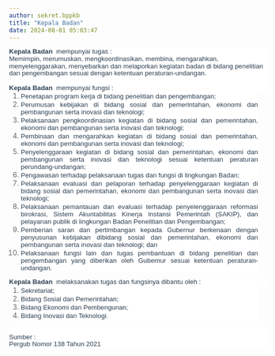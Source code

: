 ```yaml
---
author: sekret.bppkb
title: "Kepala Badan"
date: 2024-08-01 05:03:47
---
```

<p class="MsoNormal" style="line-height: 1.1; background: white; margin: 0cm -16.5pt 0cm 0cm; text-align: left;"><span style="font-size: 10pt; font-family: arial, helvetica, sans-serif;"><strong><span style="color: #2b3e50;"><span style="vertical-align: inherit;"><span style="vertical-align: inherit;"><span style="vertical-align: inherit;"><span style="vertical-align: inherit;">Kepala Badan&nbsp;</span></span></span></span></span></strong><span style="color: #2b3e50;"><span style="vertical-align: inherit;"><span style="vertical-align: inherit;"><span style="vertical-align: inherit;"><span style="vertical-align: inherit;"> mempunyai tugas :</span></span></span></span></span></span></p>

<p class="MsoNormal" style="line-height: 1.1; background: white; margin: 0cm -16.5pt 0cm 0cm; text-align: left;"><span style="font-size: 10pt; font-family: arial, helvetica, sans-serif; color: #2b3e50;"><span style="vertical-align: inherit;"><span style="vertical-align: inherit;"><span style="vertical-align: inherit;"><span style="vertical-align: inherit;">Memimpin, merumuskan, mengkoordinasikan, membina, mengarahkan, menyelenggarakan, menyebarkan dan melaporkan kegiatan badan di bidang penelitian dan pengembangan sesuai dengan ketentuan peraturan-undangan.</span></span></span></span></span></p>

<p class="MsoNormal" style="line-height: 1.1; background: white; margin: 0cm -16.5pt 0cm 0cm; text-align: left;"><span style="font-size: 10pt; font-family: arial, helvetica, sans-serif; color: #666666;">&nbsp;</span></p>

<p class="MsoNormal" style="line-height: 1.1; background: white; margin: 0cm -16.5pt 0cm 0cm; text-align: left;"><span style="font-size: 10pt; font-family: arial, helvetica, sans-serif;"><strong><span style="color: #2b3e50;"><span style="vertical-align: inherit;"><span style="vertical-align: inherit;"><span style="vertical-align: inherit;"><span style="vertical-align: inherit;">Kepala Badan&nbsp;</span></span></span></span></span></strong><span style="color: #2b3e50;"><span style="vertical-align: inherit;"><span style="vertical-align: inherit;"><span style="vertical-align: inherit;"><span style="vertical-align: inherit;"> mempunyai fungsi :</span></span></span></span></span></span></p>

<ol style="margin-top: 0cm; text-align: left;" start="1" type="1">
<li class="MsoNormal" style="color: #666666; margin-bottom: 0cm; text-align: justify; line-height: normal; mso-list: l0 level1 lfo1; tab-stops: list 36.0pt; background: white;"><span style="font-size: 10pt; font-family: arial, helvetica, sans-serif; color: #2b3e50;"><span style="vertical-align: inherit;"><span style="vertical-align: inherit;"><span style="vertical-align: inherit;"><span style="vertical-align: inherit;">Penetapan program kerja di bidang penelitian dan pengembangan;</span></span></span></span></span></li>
<li class="MsoNormal" style="color: #666666; margin-bottom: 0cm; text-align: justify; line-height: normal; mso-list: l0 level1 lfo1; tab-stops: list 36.0pt; background: white;"><span style="font-size: 10pt; font-family: arial, helvetica, sans-serif; color: #2b3e50;"><span style="vertical-align: inherit;"><span style="vertical-align: inherit;"><span style="vertical-align: inherit;"><span style="vertical-align: inherit;">Perumusan kebijakan di bidang sosial dan pemerintahan, ekonomi dan pembangunan serta inovasi dan teknologi;</span></span></span></span></span></li>
<li class="MsoNormal" style="color: #666666; margin-bottom: 0cm; text-align: justify; line-height: normal; mso-list: l0 level1 lfo1; tab-stops: list 36.0pt; background: white;"><span style="font-size: 10pt; font-family: arial, helvetica, sans-serif; color: #2b3e50;"><span style="vertical-align: inherit;"><span style="vertical-align: inherit;"><span style="vertical-align: inherit;"><span style="vertical-align: inherit;">Pelaksanaan pengkoordinasian kegiatan di bidang sosial dan pemerintahan, ekonomi dan pembangunan serta inovasi dan teknologi;</span></span></span></span></span></li>
<li class="MsoNormal" style="color: #666666; margin-bottom: 0cm; text-align: justify; line-height: normal; mso-list: l0 level1 lfo1; tab-stops: list 36.0pt; background: white;"><span style="font-size: 10pt; font-family: arial, helvetica, sans-serif; color: #2b3e50;"><span style="vertical-align: inherit;"><span style="vertical-align: inherit;"><span style="vertical-align: inherit;"><span style="vertical-align: inherit;">Pembinaan dan mengarahkan kegiatan di bidang sosial dan pemerintahan, ekonomi dan pembangunan serta inovasi dan teknologi;</span></span></span></span></span></li>
<li class="MsoNormal" style="color: #666666; margin-bottom: 0cm; text-align: justify; line-height: normal; mso-list: l0 level1 lfo1; tab-stops: list 36.0pt; background: white;"><span style="font-size: 10pt; font-family: arial, helvetica, sans-serif; color: #2b3e50;"><span style="vertical-align: inherit;"><span style="vertical-align: inherit;"><span style="vertical-align: inherit;"><span style="vertical-align: inherit;">Penyelenggaraan kegiatan di bidang sosial dan pemerintahan, ekonomi dan pembangunan serta inovasi dan teknologi sesuai ketentuan peraturan perundang-undangan;</span></span></span></span></span></li>
<li class="MsoNormal" style="color: #666666; margin-bottom: 0cm; text-align: justify; line-height: normal; mso-list: l0 level1 lfo1; tab-stops: list 36.0pt; background: white;"><span style="font-size: 10pt; font-family: arial, helvetica, sans-serif; color: #2b3e50;"><span style="vertical-align: inherit;"><span style="vertical-align: inherit;"><span style="vertical-align: inherit;"><span style="vertical-align: inherit;">Pengawasan terhadap pelaksanaan tugas dan fungsi di lingkungan Badan;</span></span></span></span></span></li>
<li class="MsoNormal" style="color: #666666; margin-bottom: 0cm; text-align: justify; line-height: normal; mso-list: l0 level1 lfo1; tab-stops: list 36.0pt; background: white;"><span style="font-size: 10pt; font-family: arial, helvetica, sans-serif; color: #2b3e50;"><span style="vertical-align: inherit;"><span style="vertical-align: inherit;"><span style="vertical-align: inherit;"><span style="vertical-align: inherit;">Pelaksanaan evaluasi dan pelaporan terhadap penyelenggaraan kegiatan di bidang sosial dan pemerintahan, ekonomi dan pembangunan serta inovasi dan teknologi;</span></span></span></span></span></li>
<li class="MsoNormal" style="color: #666666; margin-bottom: 0cm; text-align: justify; line-height: normal; mso-list: l0 level1 lfo1; tab-stops: list 36.0pt; background: white;"><span style="font-size: 10pt; font-family: arial, helvetica, sans-serif; color: #2b3e50;"><span style="vertical-align: inherit;"><span style="vertical-align: inherit;"><span style="vertical-align: inherit;"><span style="vertical-align: inherit;">Pelaksanaan pemantauan dan evaluasi terhadap penyelenggaraan reformasi birokrasi, Sistem Akuntabilitas Kinerja Instansi Pemerintah (SAKIP), dan pelayanan publik di lingkungan Badan Penelitian dan Pengembangan;</span></span></span></span></span></li>
<li class="MsoNormal" style="color: #666666; margin-bottom: 0cm; text-align: justify; line-height: normal; mso-list: l0 level1 lfo1; tab-stops: list 36.0pt; background: white;"><span style="font-size: 10pt; font-family: arial, helvetica, sans-serif; color: #2b3e50;"><span style="vertical-align: inherit;"><span style="vertical-align: inherit;"><span style="vertical-align: inherit;"><span style="vertical-align: inherit;">Pemberian saran dan pertimbangan kepada Gubernur berkenaan dengan penyusunan kebijakan dibidang sosial dan pemerintahan, ekonomi dan pembangunan serta inovasi dan teknologi; dan</span></span></span></span></span></li>
<li class="MsoNormal" style="color: #666666; margin-bottom: 0cm; text-align: justify; line-height: normal; mso-list: l0 level1 lfo1; tab-stops: list 36.0pt; background: white;"><span style="font-size: 10pt; font-family: arial, helvetica, sans-serif; color: #2b3e50;"><span style="vertical-align: inherit;"><span style="vertical-align: inherit;"><span style="vertical-align: inherit;"><span style="vertical-align: inherit;">Pelaksanaan fungsi lain dan tugas pembantuan di bidang penelitian dan pengembangan yang diberikan oleh Gubernur sesuai ketentuan peraturan-undangan.</span></span></span></span></span></li>
</ol>

<p class="MsoNormal" style="line-height: 1.1; background: white; margin: 0cm -16.5pt 0cm 0cm; text-align: left;"><span style="font-size: 10pt; font-family: arial, helvetica, sans-serif;"><strong><span style="color: #2b3e50;"><span style="vertical-align: inherit;"><span style="vertical-align: inherit;"><span style="vertical-align: inherit;"><span style="vertical-align: inherit;">Kepala Badan&nbsp;</span></span></span></span></span></strong><span style="color: #2b3e50;"><span style="vertical-align: inherit;"><span style="vertical-align: inherit;"><span style="vertical-align: inherit;"><span style="vertical-align: inherit;"> melaksanakan tugas dan fungsinya dibantu oleh :</span></span></span></span></span></span></p>

<ol style="margin-top: 0cm; text-align: left;" start="1" type="1">
<li class="MsoNormal" style="color: #666666; margin-bottom: 0cm; text-align: justify; line-height: normal; mso-list: l1 level1 lfo2; tab-stops: list 36.0pt; background: white;"><span style="font-size: 10pt; font-family: arial, helvetica, sans-serif; color: #2b3e50;"><span style="vertical-align: inherit;"><span style="vertical-align: inherit;"><span style="vertical-align: inherit;"><span style="vertical-align: inherit;">Sekretariat;</span></span></span></span></span></li>
<li class="MsoNormal" style="color: #666666; margin-bottom: 0cm; text-align: justify; line-height: normal; mso-list: l1 level1 lfo2; tab-stops: list 36.0pt; background: white;"><span style="font-size: 10pt; font-family: arial, helvetica, sans-serif; color: #2b3e50;"><span style="vertical-align: inherit;"><span style="vertical-align: inherit;"><span style="vertical-align: inherit;"><span style="vertical-align: inherit;">Bidang Sosial dan Pemerintahan;</span></span></span></span></span></li>
<li class="MsoNormal" style="color: #666666; margin-bottom: 0cm; text-align: justify; line-height: normal; mso-list: l1 level1 lfo2; tab-stops: list 36.0pt; background: white;"><span style="font-size: 10pt; font-family: arial, helvetica, sans-serif; color: #2b3e50;"><span style="vertical-align: inherit;"><span style="vertical-align: inherit;"><span style="vertical-align: inherit;"><span style="vertical-align: inherit;">Bidang Ekonomi dan Pembengunan;</span></span></span></span></span></li>
<li class="MsoNormal" style="color: #666666; margin-bottom: 0cm; text-align: justify; line-height: normal; mso-list: l1 level1 lfo2; tab-stops: list 36.0pt; background: white;"><span style="font-size: 10pt; font-family: arial, helvetica, sans-serif; color: #2b3e50;"><span style="vertical-align: inherit;"><span style="vertical-align: inherit;"><span style="vertical-align: inherit;"><span style="vertical-align: inherit;">Bidang Inovasi dan Teknologi.</span></span></span></span></span></li>
</ol>

<p class="MsoNormal" style="line-height: 1.1; background: white; margin: 0cm -16.5pt 0cm 0cm; text-align: left;"><span style="font-size: 10pt; font-family: arial, helvetica, sans-serif; color: #666666;">&nbsp;</span></p>

<p class="MsoNormal" style="line-height: 1.1; background: white; margin: 0cm -16.5pt 0cm 0cm; text-align: left;"><span style="font-size: 10pt; font-family: arial, helvetica, sans-serif; color: #2b3e50;"><span style="vertical-align: inherit;"><span style="vertical-align: inherit;"><span style="vertical-align: inherit;"><span style="vertical-align: inherit;">Sumber :</span></span></span></span></span></p>

<p class="MsoNormal" style="line-height: 1.1; background: white; margin: 0cm -16.5pt 0cm 0cm; text-align: left;"><span style="font-size: 10pt; font-family: arial, helvetica, sans-serif; color: #2b3e50;"><span style="vertical-align: inherit;"><span style="vertical-align: inherit;"><span style="vertical-align: inherit;"><span style="vertical-align: inherit;">Pergub Nomor 138 Tahun 2021</span></span></span></span></span></p>
